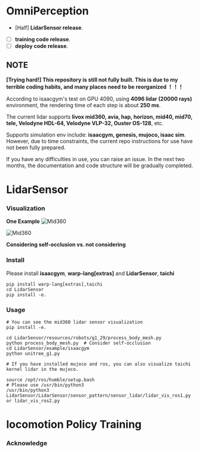 # **OmniPerception**

- [Half] **LidarSensor release**.
- [ ] **training code release**.
- [ ] **deploy code release**.

## **NOTE**

**[Trying hard!] This repository is still not fully built. This is due to my terrible coding habits, and many places need to be reorganized ！！！**

According to isaacgym's test on GPU 4090, using **4096 lidar (20000 rays)** environment, the rendering time of each step is about **250 ms**.

The current lidar supports **livox mid360, avia, hap, horizon, mid40, mid70, tele, Velodyne HDL-64, Velodyne VLP-32, Ouster OS-128**, etc. 

Supports simulation env include: **isaacgym, genesis, mujoco, isaac sim**. However, due to time constraints, the current repo instructions for use have not been fully prepared. 

If you have any difficulties in use, you can raise an issue. In the next two months, the documentation and code structure will be gradually completed.

# **LidarSensor**

### **Visualization**

**One Example**
![Mid360](https://github.com/aCodeDog/OmniPerception/blob/main/resources/images/Mid360_g1.gif)

![Mid360](https://github.com/aCodeDog/OmniPerception/blob/main/resources/images/mid360_no_shelf.gif)

**Considering self-occlusion vs. not considering**

### **Install**

Please install **isaacgym**, **warp-lang[extras]** and **LidarSensor**, **taichi**
```
pip install warp-lang[extras],taichi
cd LidarSensor 
pip install -e.
```

### **Usage**

```
# You can see the mid360 lidar sensor visualization
pip install -e.

cd LidarSensor/resources/robots/g1_29/process_body_mesh.py
python process_body_mesh.py  # Consider self-occlusion
cd LidarSensor/example/isaacgym
python unitree_g1.py

# If you have installed mujoco and ros, you can also visualize taichi kernel lidar in the mujoco.

source /opt/ros/humble/setup.bash 
# Please use /usr/bin/python3
/usr/bin/python3 LidarSensor/LidarSensor/sensor_pattern/sensor_lidar/lidar_vis_ros1.py or lidar_vis_ros2.py
```


# **locomotion Policy Training**








### **Acknowledge**